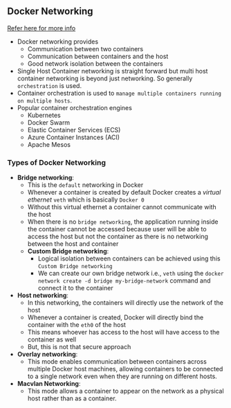 Docker Networking
------------------

[Refer here for more info](https://github.com/iam-veeramalla/Docker-Zero-to-Hero/blob/main/networking.md)

* Docker networking provides
    * Communication between two containers 
    * Communication between containers and the host
    * Good network isolation between the containers
* Single Host Container networking is straight forward but multi host container networking is beyond just networking. So generally `orchestration` is used.
* Container orchestration is used to `manage multiple containers running on multiple hosts`. 
* Popular container orchestration engines
    * Kubernetes
    * Docker Swarm
    * Elastic Container Services (ECS)
    * Azure Container Instances (ACI)
    * Apache Mesos


### Types of Docker Networking

* __Bridge networking__:
    * This is the `default` networking in Docker
    * Whenever a container is created by default Docker creates a _virtual ethernet_ `veth` which is basically `Docker 0`
    * Without this virtual ethernet a container cannot communicate with the host
    * When there is no `bridge networking`, the application running inside the container cannot be accessed because user will be able to access the host but not the container as there is no networking between the host and container
    * __Custom Bridge networking__:
        * Logical isolation between containers can be achieved using this `Custom Bridge networking`
        * We can create our own bridge network i.e., `veth` using the `docker network create -d bridge my-bridge-network` command and connect it to the container
* __Host networking__:
    * In this networking, the containers will directly use the network of the host
    * Whenever a container is created, Docker will directly bind the container with the `eth0` of the host
    * This means whoever has access to the host will have access to the container as well
    * But, this is not that secure approach
* __Overlay networking__:
    * This mode enables communication between containers across multiple Docker host machines, allowing containers to be connected to a single network even when they are running on different hosts.
* __Macvlan Networking__:
    * This mode allows a container to appear on the network as a physical host rather than as a container.
